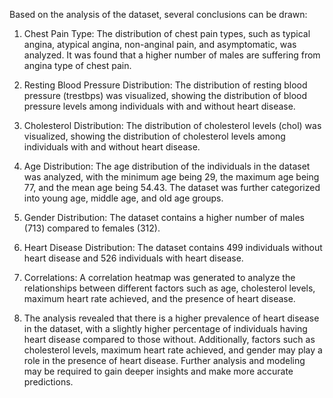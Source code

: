 Based on the analysis of the dataset, several conclusions can be drawn:

1. Chest Pain Type:
   The distribution of chest pain types, such as typical angina, atypical angina, non-anginal pain, and asymptomatic, was analyzed.
   It was found that a higher number of males are suffering from angina type of chest pain.

3. Resting Blood Pressure Distribution:
    The distribution of resting blood pressure (trestbps) was visualized, showing the distribution of blood pressure levels among individuals with and without heart disease.

4. Cholesterol Distribution:
   The distribution of cholesterol levels (chol) was visualized, showing the distribution of cholesterol levels among individuals with and without heart disease.

5. Age Distribution:
    The age distribution of the individuals in the dataset was analyzed, with the minimum age being 29, the maximum age being 77, and the mean age being 54.43.
    The dataset was further categorized into young age, middle age, and old age groups.

6. Gender Distribution:
    The dataset contains a higher number of males (713) compared to females (312).

7. Heart Disease Distribution:
     The dataset contains 499 individuals without heart disease and 526 individuals with heart disease.

8. Correlations:
     A correlation heatmap was generated to analyze the relationships between different factors such as age, cholesterol levels, maximum heart rate achieved, and the presence of heart disease.


9.  The analysis revealed that there is a higher prevalence of heart disease in the dataset, with a slightly higher percentage of individuals having heart disease compared to those without.
    Additionally, factors such as cholesterol levels, maximum heart rate achieved, and gender may play a role in the presence of heart disease.
    Further analysis and modeling may be required to gain deeper insights and make more accurate predictions.
